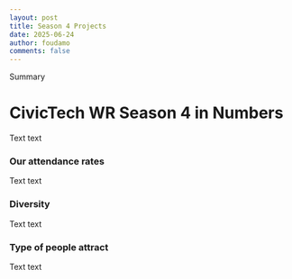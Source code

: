 ```yaml
---
layout: post
title: Season 4 Projects
date: 2025-06-24
author: foudamo
comments: false
---
```

Summary 

<!-- more -->

# CivicTech WR Season 4 in Numbers 
Text text 

### Our attendance rates 
Text text 

### Diversity 
Text text 

### Type of people attract 
Text text 
